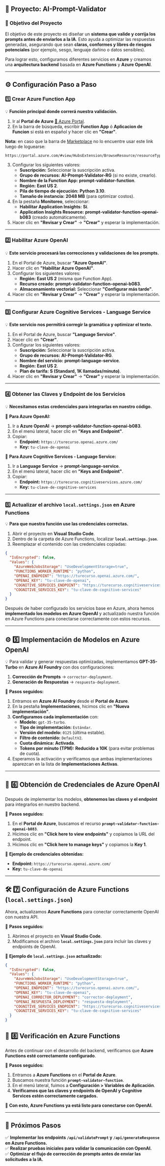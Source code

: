 ## 📝 Proyecto: AI-Prompt-Validator  

### 📌 **Objetivo del Proyecto**  

El objetivo de este proyecto es diseñar un **sistema que valide y corrija los prompts antes de enviarlos a la IA**. Esto ayuda a optimizar las respuestas generadas, asegurando que sean **claras, conformes y libres de riesgos potenciales** (por ejemplo, sesgo, lenguaje dañino o datos sensibles).  

Para lograr esto, configuramos diferentes servicios en **Azure** y creamos una **arquitectura backend** basada en **Azure Functions** y **Azure OpenAI**.  

---

## ⚙️ **Configuración Paso a Paso**  

### 1️⃣ **Crear Azure Function App**  
💡 **Función principal donde correrá nuestra validación.**  

1. Ir al **Portal de Azure** [🔗 Azure Portal](https://portal.azure.com).  
2. En la barra de búsqueda, escribir **Function App** ó **Aplicacion de Funcion** si está en español y hacer clic en **"Crear"**.  

**Nota:** en caso que la barra de <u>Marketplace</u> no lo encuentre usar este link luego de loguearse:  
```
https://portal.azure.com/#view/HubsExtension/BrowseResource/resourceType/Microsoft.Web%2Fsites/kind/functionapp
```
3. Configurar los siguientes valores:  
   - **Suscripción:** Seleccionar la suscripción activa.  
   - **Grupo de recursos:** **AI-Prompt-Validator-RG** (si no existe, crearlo).  
   - **Nombre de la Function App:** **prompt-validator-function**.  
   - **Región:** **East US 2**.  
   - **Pila de tiempo de ejecución:** **Python 3.10**.  
   - **Tamaño de instancia:** **2048 MB** (para optimizar costos).  
4. En la pestaña **Monitoreo**, seleccionar:  
   - **Habilitar Application Insights:** **Sí**.  
   - **Application Insights Resource:** **prompt-validator-function-openai-b083** (creado automáticamente).  
5. Hacer clic en **"Revisar y Crear"** → **"Crear"** y esperar la implementación.  

---

### 2️⃣ **Habilitar Azure OpenAI**  
💡 **Este servicio procesará las correcciones y validaciones de los prompts.**  

1. En el Portal de Azure, buscar **"Azure OpenAI"**.  
2. Hacer clic en **"Habilitar Azure OpenAI"**.  
3. Configurar los siguientes valores:  
   - **Región:** **East US 2** (misma que Function App).  
   - **Recurso creado:** **prompt-validator-function-openai-b083**.  
   - **Almacenamiento vectorial:** Seleccionar **"Configurar más tarde"**.  
4. Hacer clic en **"Revisar y Crear"** → **"Crear"** y esperar la implementación.  

---

### 3️⃣ **Configurar Azure Cognitive Services - Language Service**  
💡 **Este servicio nos permitirá corregir la gramática y optimizar el texto.**  

1. En el Portal de Azure, buscar **"Language Service"**.  
2. Hacer clic en **"Crear"**.  
3. Configurar los siguientes valores:  
   - **Suscripción:** Seleccionar la suscripción activa.  
   - **Grupo de recursos:** **AI-Prompt-Validator-RG**.  
   - **Nombre del servicio:** **prompt-language-service**.  
   - **Región:** **East US 2**.  
   - **Plan de tarifa:** **S (Standard, 1K llamadas/minuto)**.  
4. Hacer clic en **"Revisar y Crear"** → **"Crear"** y esperar la implementación.  

---

### 4️⃣ **Obtener las Claves y Endpoint de los Servicios**  
💡 **Necesitamos estas credenciales para integrarlas en nuestro código.**  

📌 **Para Azure OpenAI:**  
1. Ir a **Azure OpenAI** → **prompt-validator-function-openai-b083**.  
2. En el menú lateral, hacer clic en **"Keys and Endpoint"**.  
3. Copiar:  
   - **Endpoint:** `https://turecurso.openai.azure.com/`  
   - **Key:** `tu-clave-de-openai`  

📌 **Para Azure Cognitive Services - Language Service:**  
1. Ir a **Language Service** → **prompt-language-service**.  
2. En el menú lateral, hacer clic en **"Keys and Endpoint"**.  
3. Copiar:  
   - **Endpoint:** `https://turecurso.cognitiveservices.azure.com/`  
   - **Key:** `tu-clave-de-cognitive-services`  

---

### 5️⃣ **Actualizar el archivo `local.settings.json` en Azure Functions**  
💡 **Para que nuestra función use las credenciales correctas.**  

1. Abrir el proyecto en **Visual Studio Code**.  
2. Dentro de la carpeta de Azure Functions, localizar **`local.settings.json`**.  
3. Reemplazar el contenido con las credenciales copiadas:  

```json
{
  "IsEncrypted": false,
  "Values": {
    "AzureWebJobsStorage": "UseDevelopmentStorage=true",
    "FUNCTIONS_WORKER_RUNTIME": "python",
    "OPENAI_ENDPOINT": "https://turecurso.openai.azure.com/",
    "OPENAI_KEY": "tu-clave-de-openai",
    "COGNITIVE_SERVICES_ENDPOINT": "https://turecurso.cognitiveservices.azure.com/",
    "COGNITIVE_SERVICES_KEY": "tu-clave-de-cognitive-services"
  }
}
```

Después de haber configurado los servicios base en Azure, ahora hemos **implementado los modelos en Azure OpenAI** y actualizado nuestra función en Azure Functions para conectarse correctamente con estos recursos.  

---

## ⚙️ **5️⃣ Implementación de Modelos en Azure OpenAI**  

💡 Para validar y generar respuestas optimizadas, implementamos **GPT-35-Turbo** en **Azure AI Foundry** con dos configuraciones:  

1. **Corrección de Prompts** → `corrector-deployment`.  
2. **Generación de Respuestas** → `respuesta-deployment`.  

📌 **Pasos seguidos:**  

1. Entramos en **Azure AI Foundry** desde el **Portal de Azure**.  
2. En la pestaña **Implementaciones**, hicimos clic en **"Nueva implementación"**.  
3. **Configuramos cada implementación** con:  
   - **Modelo:** `gpt-35-turbo`.  
   - **Tipo de implementación:** `Estándar`.  
   - **Versión del modelo:** `0125` (última estable).  
   - **Filtro de contenido:** `DefaultV2`.  
   - **Cuota dinámica:** **Activada**.  
   - **Tokens por minuto (TPM):** **Reducido a 10K** (para evitar problemas de cuota).  
4. Esperamos la activación y verificamos que ambas implementaciones aparezcan en la lista de **Implementaciones Activas**.  

---

## 🔑 **6️⃣ Obtención de Credenciales de Azure OpenAI**  

Después de implementar los modelos, **obtenemos las claves y el endpoint** para integrarlos en nuestro backend.  

📌 **Pasos seguidos:**  

1. En el **Portal de Azure**, buscamos el recurso **`prompt-validator-function-openai-b083`**.  
2. Hicimos clic en **"Click here to view endpoints"** y copiamos la URL del endpoint.  
3. Hicimos clic en **"Click here to manage keys"** y copiamos la **Key 1**.  

📌 **Ejemplo de credenciales obtenidas:**  
- **Endpoint:** `https://turecurso.openai.azure.com/`  
- **Key:** `tu-clave-de-openai`  

---

## 🛠 **7️⃣ Configuración de Azure Functions (`local.settings.json`)**  

Ahora, actualizamos **Azure Functions** para conectar correctamente OpenAI con nuestra API.  

📌 **Pasos seguidos:**  

1. Abrimos el proyecto en **Visual Studio Code**.  
2. Modificamos el archivo **`local.settings.json`** para incluir las claves y endpoints de OpenAI.  

📌 **Ejemplo de `local.settings.json` actualizado:**  

```json
{
  "IsEncrypted": false,
  "Values": {
    "AzureWebJobsStorage": "UseDevelopmentStorage=true",
    "FUNCTIONS_WORKER_RUNTIME": "python",
    "OPENAI_ENDPOINT": "https://turecurso.openai.azure.com/",
    "OPENAI_KEY": "tu-clave-de-openai",
    "OPENAI_CORRECTOR_DEPLOYMENT": "corrector-deployment",
    "OPENAI_RESPUESTA_DEPLOYMENT": "respuesta-deployment",
    "COGNITIVE_SERVICES_ENDPOINT": "https://turecurso.cognitiveservices.azure.com/",
    "COGNITIVE_SERVICES_KEY": "tu-clave-de-cognitive-services"
  }
}
```

## 📌 **8️⃣ Verificación en Azure Functions**  

Antes de continuar con el desarrollo del backend, verificamos que **Azure Functions esté correctamente configurado**.  

📌 **Pasos seguidos:**  

1. Entramos a **Azure Functions** en el **Portal de Azure**.  
2. Buscamos nuestra función **`prompt-validator-function`**.  
3. En el menú lateral, fuimos a **Configuración > Variables de Aplicación**.  
4. **Verificamos que las claves y endpoints de OpenAI y Cognitive Services estén correctamente cargados.**  

🚀 **Con esto, Azure Functions ya está listo para conectarse con OpenAI.**  

---

## 🎯 **Próximos Pasos**  

✅ **Implementar los endpoints `/api/validatePrompt` y `/api/generateResponse` en Azure Functions.**  
✅ **Realizar pruebas iniciales para validar la comunicación con OpenAI.**  
✅ **Optimizar el flujo de corrección de prompts antes de enviar las solicitudes a la IA.**  



